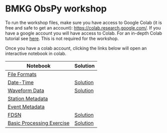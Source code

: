 # BMKG ObsPy workshop 

To run the workshop files, make sure you have access to Google Colab (it is free and safe to get an account): https://colab.research.google.com/. If you have a google account you will have access to Colab. For an in-depth Colab tutorial see [here](https://colab.research.google.com/github/probml/probml-notebooks/blob/main/notebooks/colab_intro.ipynb). This is not required for the workshop.

Once you have a colab account, clicking the links below will open an interactive notebook in colab. 


| Notebook | Solution |
|----------|----------|
|[File Formats](https://colab.research.google.com/github/yannikbehr/BMKG_OBSPY_WORKSHOP/blob/main/01_Introduction.ipynb)||
|[Date-Time](https://colab.research.google.com/github/yannikbehr/BMKG_OBSPY_WORKSHOP/blob/main/02_UTCDateTime.ipynb)|[Solution](https://colab.research.google.com/github/yannikbehr/BMKG_OBSPY_WORKSHOP/blob/main/02_UTCDateTime_solution.ipynb)|
|[Waveform Data](https://colab.research.google.com/github/yannikbehr/BMKG_OBSPY_WORKSHOP/blob/main/03_waveform_data.ipynb)|[Solution](https://colab.research.google.com/github/yannikbehr/BMKG_OBSPY_WORKSHOP/blob/main/03_waveform_data_solution.ipynb)|
|[Station Metadata](https://colab.research.google.com/github/yannikbehr/BMKG_OBSPY_WORKSHOP/blob/main/04_Station_metainformation.ipynb)||
|[Event Metadata](https://colab.research.google.com/github/yannikbehr/BMKG_OBSPY_WORKSHOP/blob/main/05_Event_metadata.ipynb)||
|[FDSN](https://colab.research.google.com/github/yannikbehr/BMKG_OBSPY_WORKSHOP/blob/main/06_FDSN.ipynb)|[Solution](https://colab.research.google.com/github/yannikbehr/BMKG_OBSPY_WORKSHOP/blob/main/06_FDSN_solution.ipynb)|
|[Basic Processing Exercise](https://colab.research.google.com/github/yannikbehr/BMKG_OBSPY_WORKSHOP/blob/main/07_Basic_Processing_Exercise.ipynb)|[Solution](https://colab.research.google.com/github/yannikbehr/BMKG_OBSPY_WORKSHOP/blob/main/07_Basic_Processing_Exercise.ipynb)|
